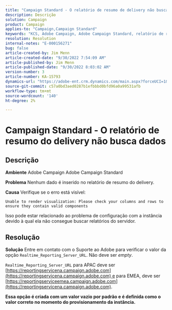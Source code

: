```yaml
---
title: "Campaign Standard - O relatório de resumo de delivery não busca dados"
description: Descrição
solution: Campaign
product: Campaign
applies-to: "Campaign,Campaign Standard"
keywords: "KCS, Adobe Campaign, Adobe Campaign Standard, relatório de resumo do delivery, não busca dados, solução de problemas, Realtime_Reporting_Server_URL"
resolution: Resolution
internal-notes: "E-000156271"
bug: false
article-created-by: Jim Menn
article-created-date: "9/30/2022 7:54:09 AM"
article-published-by: Jim Menn
article-published-date: "9/30/2022 8:03:02 AM"
version-number: 3
article-number: KA-15793
dynamics-url: "https://adobe-ent.crm.dynamics.com/main.aspx?forceUCI=1&pagetype=entityrecord&etn=knowledgearticle&id=1d32c70e-9540-ed11-9db1-0022480866ad"
source-git-commit: c57a0bd3aed0287b1efbbbd0bfd96a0a99531afb
workflow-type: tm+mt
source-wordcount: '140'
ht-degree: 2%

---
```


# Campaign Standard - O relatório de resumo do delivery não busca dados

## Descrição


<b>Ambiente</b>
Adobe Campaign Adobe Campaign Standard

<b>Problema</b>
Nenhum dado é inserido no relatório de resumo do delivery.

<b>Causa</b>
Verifique se o erro está visível:


```
Unable to render visualization: Please check your columns and rows to ensure they contain valid components
```


Isso pode estar relacionado ao problema de configuração com a instância devido à qual ela não consegue buscar relatórios do servidor.


## Resolução


<b>Solução</b>
Entre em contato com o Suporte ao Adobe para verificar o valor da opção `Realtime_Reporting_Server_URL`. Não deve ser *empty*.

`Realtime_Reporting_Server_URL` para APAC deve ser [https://reportingservicena.campaign.adobe.com](https://reportingservicena.campaign.adobe.com) e para EMEA, deve ser [https://reportingserviceemea.campaign.adobe.com](https://reportingservicena.campaign.adobe.com).

<b>Essa opção é criada com um valor vazio por padrão e é definida como o valor correto no momento do provisionamento da instância.</b>

